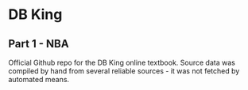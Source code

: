 # DB King
## Part 1 - NBA

Official Github repo for the DB King online textbook. Source data was compiled by hand from several reliable sources - it was not fetched by automated means.
